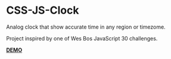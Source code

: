 # CSS-JS-Clock

Analog clock that show accurate time in any region or timezome.

Project inspired by one of Wes Bos JavaScript 30 challenges.

**[DEMO](https://pnowic.github.io/CSS-JS-Clock/)** 
